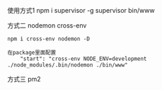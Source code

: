 
使用方式1
    npm i supervisor -g
    supervisor bin/www

方式二  nodemon cross-env  
 
    npm i cross-env nodemon -D

    在package里面配置
        "start": "cross-env NODE_ENV=development ./node_modules/.bin/nodemon ./bin/www"


方式三
    pm2
